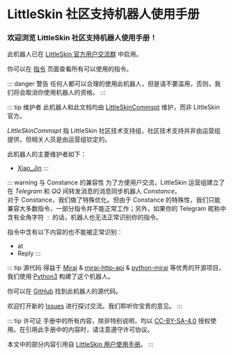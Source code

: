# LittleSkin 社区支持机器人使用手册

<h3>欢迎浏览 LittleSkin 社区支持机器人使用手册！</h3>

此机器人已在 [LittleSkin 官方用户交流群](https://manual.littlesk.in/user-group.html#qq-%E7%BE%A4) 中启用。

你可以在 [指令](commands.md) 页面查看所有可以使用的指令。

::: danger 警告
任何人都可以合理的使用此机器人，但是请不要滥用，否则，我们将会取消你使用机器人的资格。
:::

::: tip 维护者
此机器人和此文档均由 [LittleSkinCommspt](https://github.com/LittleSkinCommspt) 维护，而非 LittleSkin 官方。

*LittleSkinCommspt* 指 LittleSkin 社区技术支持组，社区技术支持并非由运营组提供，但相关人员是由运营组钦定的。

此机器人的主要维护者如下：
- [Xiao_Jin](https://github.com/jinzhijie)
:::

::: warning 与 Constance 的兼容性
为了方便用户交流，LittleSkin 运营组建立了在 *Telegram* 和 *QQ* 间转发消息的消息同步机器人 *Constance*。  
对于 Constance，我们做了特殊优化。但由于 Constance 的特殊性，我们只能兼容大多数指令，一部分指令并不能正常工作；另外，如果你的 Telegram 昵称中含有全角字符 `：` 的话，机器人也无法正常识别你的指令。

指令中含有以下内容的也不能被正常识别：
- at
- Reply
:::

::: tip 源代码
得益于 [Mirai](https://github.com/mamoe/mirai) & [mirai-http-api](https://github.com/project-mirai/mirai-api-http) & [python-mirai](https://github.com/NatriumLab/python-mirai) 等优秀的开源项目，我们使用 [Python3](https://www.python.org/) 构建了这个机器人。

你可以在 [GitHub](https://github.com/LittleSkinCommspt/commspt-bot) 找到此机器人的源代码。

欢迎打开新的 [Issues](https://github.com/LittleSkinCommspt/commspt-bot/issues) 进行探讨交流。我们聆听你宝贵的意见。
:::

::: tip 许可证
手册中的所有内容，除非特别说明，均以 [CC-BY-SA-4.0](https://creativecommons.org/licenses/by-sa/4.0/deed.zh) 授权使用。在引用此手册中的内容时，请注意遵守许可协议。

本文中的部分内容引用自 [LittleSkin 用户使用手册](https://manual.littlesk.in/)。
:::
